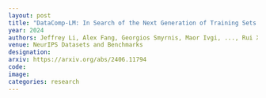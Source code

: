 ```yaml
---
layout: post
title: "DataComp-LM: In Search of the Next Generation of Training Sets for Language Models"
year: 2024
authors: Jeffrey Li, Alex Fang, Georgios Smyrnis, Maor Ivgi, ..., Rui Xin, ..., Ludwig Schmidt, and Vaishaal Shankar
venue: NeurIPS Datasets and Benchmarks
designation: 
arxiv: https://arxiv.org/abs/2406.11794
code: 
image:
categories: research
---
```



